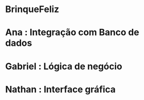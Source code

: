 # BrinqueFeliz
# Ana : Integração com Banco de dados
# Gabriel : Lógica de negócio
# Nathan : Interface gráfica
